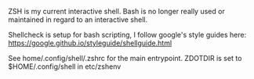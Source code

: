 ZSH is my current interactive shell.
Bash is no longer really used or maintained in regard to an interactive shell.

Shellcheck is setup for bash scripting, I follow google's style guides here: https://google.github.io/styleguide/shellguide.html

See home/.config/shell/.zshrc for the main entrypoint. ZDOTDIR is set to $HOME/.config/shell in etc/zshenv
